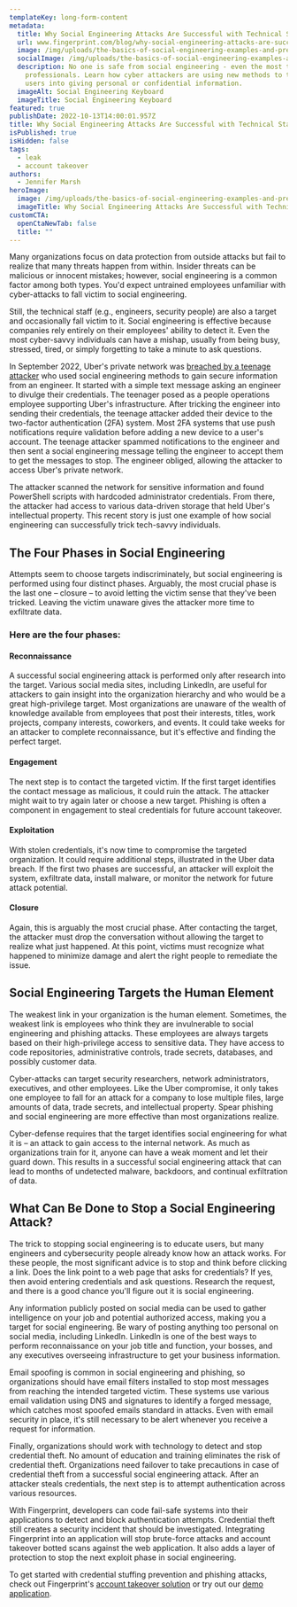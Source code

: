 ```yaml
---
templateKey: long-form-content
metadata:
  title: Why Social Engineering Attacks Are Successful with Technical Staff
  url: www.fingerprint.com/blog/why-social-engineering-attacks-are-successful-with-technical-staff
  image: /img/uploads/the-basics-of-social-engineering-examples-and-prevention.jpg
  socialImage: /img/uploads/the-basics-of-social-engineering-examples-and-prevention.jpg
  description: No one is safe from social engineering - even the most tech-savvy
    professionals. Learn how cyber attackers are using new methods to trick
    users into giving personal or confidential information.
  imageAlt: Social Engineering Keyboard
  imageTitle: Social Engineering Keyboard
featured: true
publishDate: 2022-10-13T14:00:01.957Z
title: Why Social Engineering Attacks Are Successful with Technical Staff
isPublished: true
isHidden: false
tags:
  - leak
  - account takeover
authors:
  - Jennifer Marsh
heroImage:
  image: /img/uploads/the-basics-of-social-engineering-examples-and-prevention.jpg
  imageTitle: Why Social Engineering Attacks Are Successful with Technical Staff
customCTA:
  openCtaNewTab: false
  title: ""
---
```

Many organizations focus on data protection from outside attacks but fail to realize that many threats happen from within. Insider threats can be malicious or innocent mistakes; however, social engineering is a common factor among both types. You'd expect untrained employees unfamiliar with cyber-attacks to fall victim to social engineering. 

Still, the technical staff (e.g., engineers, security people) are also a target and occasionally fall victim to it. Social engineering is effective because companies rely entirely on their employees' ability to detect it. Even the most cyber-savvy individuals can have a mishap, usually from being busy, stressed, tired, or simply forgetting to take a minute to ask questions.

In September 2022, Uber's private network was [breached by a teenage attacker](https://www.entrepreneur.com/business-news/the-latest-uber-hacker-was-reportedly-a-teenager/435693) who used social engineering methods to gain secure information from an engineer. It started with a simple text message asking an engineer to divulge their credentials. The teenager posed as a people operations employee supporting Uber's infrastructure. After tricking the engineer into sending their credentials, the teenage attacker added their device to the two-factor authentication (2FA) system. Most 2FA systems that use push notifications require validation before adding a new device to a user's account. The teenage attacker spammed notifications to the engineer and then sent a social engineering message telling the engineer to accept them to get the messages to stop. The engineer obliged, allowing the attacker to access Uber's private network.

The attacker scanned the network for sensitive information and found PowerShell scripts with hardcoded administrator credentials. From there, the attacker had access to various data-driven storage that held Uber's intellectual property. This recent story is just one example of how social engineering can successfully trick tech-savvy individuals.   

## The Four Phases in Social Engineering

Attempts seem to choose targets indiscriminately, but social engineering is performed using four distinct phases. Arguably, the most crucial phase is the last one – closure – to avoid letting the victim sense that they've been tricked. Leaving the victim unaware gives the attacker more time to exfiltrate data.

### Here are the four phases:

#### Reconnaissance 

A successful social engineering attack is performed only after research into the target. Various social media sites, including LinkedIn, are useful for attackers to gain insight into the organization hierarchy and who would be a great high-privilege target. Most organizations are unaware of the wealth of knowledge available from employees that post their interests, titles, work projects, company interests, coworkers, and events. It could take weeks for an attacker to complete reconnaissance, but it's effective and finding the perfect target.

#### Engagement 

The next step is to contact the targeted victim. If the first target identifies the contact message as malicious, it could ruin the attack. The attacker might wait to try again later or choose a new target. Phishing is often a component in engagement to steal credentials for future account takeover.

#### Exploitation 

With stolen credentials, it's now time to compromise the targeted organization. It could require additional steps, illustrated in the Uber data breach. If the first two phases are successful, an attacker will exploit the system, exfiltrate data, install malware, or monitor the network for future attack potential.

#### Closure 

Again, this is arguably the most crucial phase. After contacting the target, the attacker must drop the conversation without allowing the target to realize what just happened. At this point, victims must recognize what happened to minimize damage and alert the right people to remediate the issue.

## Social Engineering Targets the Human Element

The weakest link in your organization is the human element. Sometimes, the weakest link is employees who think they are invulnerable to social engineering and phishing attacks. These employees are always targets based on their high-privilege access to sensitive data. They have access to code repositories, administrative controls, trade secrets, databases, and possibly customer data. 

Cyber-attacks can target security researchers, network administrators, executives, and other employees. Like the Uber compromise, it only takes one employee to fall for an attack for a company to lose multiple files, large amounts of data, trade secrets, and intellectual property. Spear phishing and social engineering are more effective than most organizations realize.

Cyber-defense requires that the target identifies social engineering for what it is – an attack to gain access to the internal network. As much as organizations train for it, anyone can have a weak moment and let their guard down. This results in a successful social engineering attack that can lead to months of undetected malware, backdoors, and continual exfiltration of data.

## What Can Be Done to Stop a Social Engineering Attack?

The trick to stopping social engineering is to educate users, but many engineers and cybersecurity people already know how an attack works. For these people, the most significant advice is to stop and think before clicking a link. Does the link point to a web page that asks for credentials? If yes, then avoid entering credentials and ask questions. Research the request, and there is a good chance you'll figure out it is social engineering.

Any information publicly posted on social media can be used to gather intelligence on your job and potential authorized access, making you a target for social engineering. Be wary of posting anything too personal on social media, including LinkedIn. LinkedIn is one of the best ways to perform reconnaissance on your job title and function, your bosses, and any executives overseeing infrastructure to get your business information. 

Email spoofing is common in social engineering and phishing, so organizations should have email filters installed to stop most messages from reaching the intended targeted victim. These systems use various email validation using DNS and signatures to identify a forged message, which catches most spoofed emails standard in attacks. Even with email security in place, it's still necessary to be alert whenever you receive a request for information.

Finally, organizations should work with technology to detect and stop credential theft. No amount of education and training eliminates the risk of credential theft. Organizations need failover to take precautions in case of credential theft from a successful social engineering attack. After an attacker steals credentials, the next step is to attempt authentication across various resources. 

With Fingerprint, developers can code fail-safe systems into their applications to detect and block authentication attempts. Credential theft still creates a security incident that should be investigated. Integrating Fingerprint into an application will stop brute-force attacks and account takeover botted scans against the web application. It also adds a layer of protection to stop the next exploit phase in social engineering.

To get started with credential stuffing prevention and phishing attacks, check out Fingerprint's [account takeover solution](https://fingerprint.com/account-takeover/) or try out our [demo application](https://fingerprint.com/demo/).